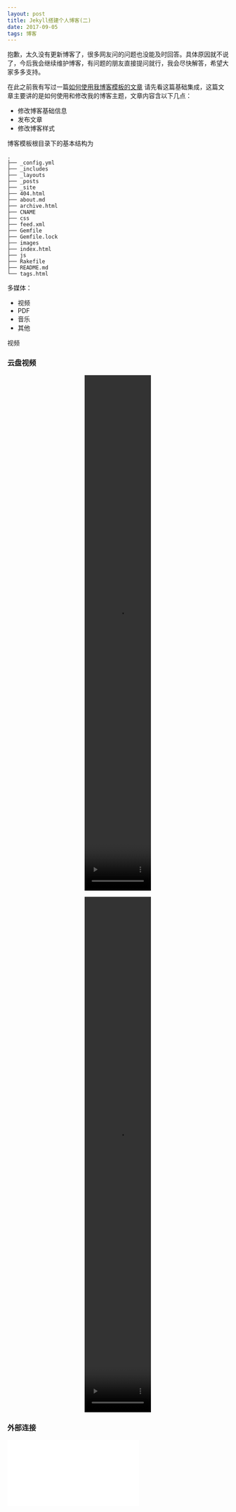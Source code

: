 ```yaml
---
layout: post
title: Jekyll搭建个人博客(二)
date: 2017-09-05 
tags: 博客   
---
```


抱歉，太久没有更新博客了，很多网友问的问题也没能及时回答。具体原因就不说了，今后我会继续维护博客，有问题的朋友直接提问就行，我会尽快解答，希望大家多多支持。

在此之前我有写过一篇[如何使用我博客模板的文章](http://baixin.io/2016/10/jekyll_tutorials1/) 请先看这篇基础集成，这篇文章主要讲的是如何使用和修改我的博客主题，文章内容含以下几点：

* 修改博客基础信息
* 发布文章
* 修改博客样式

博客模板根目录下的基本结构为

```
.
├── _config.yml 
├── _includes    
├── _layouts
├── _posts
├── _site
├── 404.html
├── about.md
├── archive.html
├── CNAME
├── css
├── feed.xml
├── Gemfile
├── Gemfile.lock
├── images
├── index.html
├── js
├── Rakefile
├── README.md
└── tags.html

```

多媒体：

- 视频
- PDF
- 音乐
- 其他

视频

### 云盘视频


<video src="https://wzwimg-1300620626.cos.ap-chengdu.myqcloud.com/githubimg/1572330369174.mp4" controls="controls" width='30%' height='30%' style="max-width: 100%; display: block; margin-left: auto; margin-right: auto;">your browser does not support the video tag
</video>

<video src="https://wzwimg-1300620626.cos.ap-chengdu.myqcloud.com/githubimg/wx_camera_1570092904071.mp4" controls="controls" width='30%' height='30%' style="max-width: 100%; display: block; margin-left: auto; margin-right: auto;">
your browser does not support the video tag
</video>

### 外部连接

<iframe src="//player.bilibili.com/player.html?aid=59672311&cid=103954019&page=1" scrolling="no" border="0" frameborder="no" framespacing="0" allowfullscreen="true"> </iframe>

